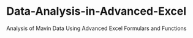 # Data-Analysis-in-Advanced-Excel

Analysis of Mavin Data Using Advanced Excel Formulars and Functions
